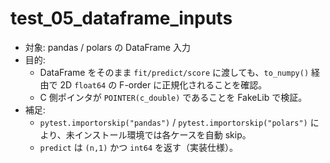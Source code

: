 # test_05_dataframe_inputs

- 対象: pandas / polars の DataFrame 入力
- 目的:
  - DataFrame をそのまま `fit/predict/score` に渡しても、`to_numpy()` 経由で 2D `float64` の F-order に正規化されることを確認。
  - C 側ポインタが `POINTER(c_double)` であることを FakeLib で検証。
- 補足:
  - `pytest.importorskip("pandas")` / `pytest.importorskip("polars")` により、未インストール環境では各ケースを自動 skip。
  - `predict` は `(n,1)` かつ `int64` を返す（実装仕様）。

